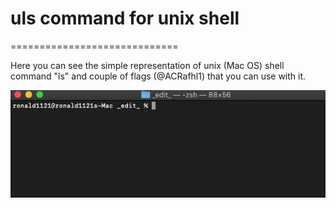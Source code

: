 # uls command for unix shell
=============================

Here you can see the simple representation of unix (Mac OS) shell command "ls" and couple of flags (@ACRafhl1) that you can use with it.

![uls Demo](demo/demo.gif)
